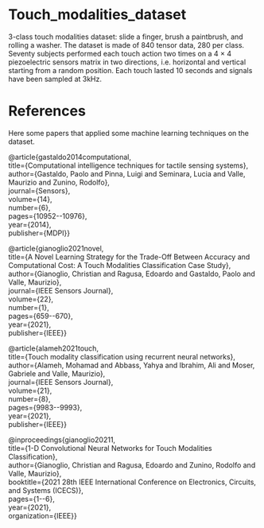 # Touch_modalities_dataset
3-class touch modalities dataset: slide a finger, brush a paintbrush, and rolling a washer. The dataset is made of 840 tensor data, 280 per class. Seventy subjects performed each touch action two times on a 4 × 4 piezoelectric sensors matrix in two directions, i.e. horizontal and vertical starting from a random position. Each touch lasted 10 seconds and signals have been sampled at 3kHz.



# References
Here some papers that applied some machine learning techniques on the dataset.

@article{gastaldo2014computational,  
  title={Computational intelligence techniques for tactile sensing systems},  
  author={Gastaldo, Paolo and Pinna, Luigi and Seminara, Lucia and Valle, Maurizio and Zunino, Rodolfo},  
  journal={Sensors},  
  volume={14},  
  number={6},  
  pages={10952--10976},  
  year={2014},  
  publisher={MDPI}}

@article{gianoglio2021novel,  
  title={A Novel Learning Strategy for the Trade-Off Between Accuracy and Computational Cost: A Touch Modalities Classification Case Study},  
  author={Gianoglio, Christian and Ragusa, Edoardo and Gastaldo, Paolo and Valle, Maurizio},  
  journal={IEEE Sensors Journal},  
  volume={22},  
  number={1},  
  pages={659--670},  
  year={2021},  
  publisher={IEEE}}

@article{alameh2021touch,  
  title={Touch modality classification using recurrent neural networks},  
  author={Alameh, Mohamad and Abbass, Yahya and Ibrahim, Ali and Moser, Gabriele and Valle, Maurizio},  
  journal={IEEE Sensors Journal},  
  volume={21},  
  number={8},  
  pages={9983--9993},  
  year={2021},  
  publisher={IEEE}}

@inproceedings{gianoglio20211,  
  title={1-D Convolutional Neural Networks for Touch Modalities Classification},  
  author={Gianoglio, Christian and Ragusa, Edoardo and Zunino, Rodolfo and Valle, Maurizio},  
  booktitle={2021 28th IEEE International Conference on Electronics, Circuits, and Systems (ICECS)},  
  pages={1--6},  
  year={2021},  
  organization={IEEE}}

